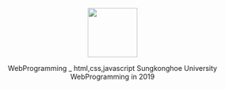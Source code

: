<p align="center">
         <img src="https://user-images.githubusercontent.com/57865037/113119213-21ab2980-924b-11eb-85b1-c14e3d1e7f10.png" width="100px" height="100px"></img>
</p>

<center> WebProgramming _ html,css,javascript   
         Sungkonghoe University WebProgramming in 2019 </center>


